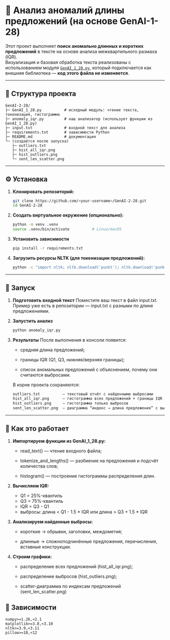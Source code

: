 # 🧠 Анализ аномалий длины предложений (на основе GenAI-1-28)

Этот проект выполняет **поиск аномально длинных и коротких предложений** в тексте на основе анализа межквартильного размаха (IQR).  
Визуализация и базовая обработка текста реализованы с использованием модуля [`GenAI_1_28.py`](./GenAI_1_28.py), который подключается как внешняя библиотека — **код этого файла не изменяется**.

---

## 📂 Структура проекта

```
GenAI-2-28/
├─ GenAI_1_28.py          # исходный модуль: чтение текста, токенизация, гистограмма
├─ anomaly_iqr.py         # наш анализатор (использует функции из GenAI_1_28.py)
├─ input.txt              # входной текст для анализа
├─ requirements.txt       # зависимости Python
├─ README.md              # документация
└─ (создаётся после запуска)
   ├─ outliers.txt
   ├─ hist_all_iqr.png
   ├─ hist_outliers.png
   └─ sent_len_scatter.png
```


---

## ⚙️ Установка

1. **Клонировать репозиторий:**
   ```bash
   git clone https://github.com/<your-username>/GenAI-2-28.git
   cd GenAI-2-28
   ```

2. **Создать виртуальное окружение (опционально):**
    ```bash
    python -m venv .venv
    source .venv/bin/activate          # Linux/macOS
    ```

3. **Установить зависимости**
    ```bash
    pip install -r requirements.txt
    ```

4. **Загрузить ресурсы NLTK (для токенизации предложений):**
    ```bash
    python -c "import nltk; nltk.download('punkt'); nltk.download('punkt_tab')"
    ```


---

## 🚀 Запуск

1. **Подготовить входной текст**
    Поместите ваш текст в файл input.txt.
    Пример уже есть в репозитории — input.txt с разными по длине предложениями.

2. **Запустить анализ**
    ```bash
    python anomaly_iqr.py
    ```

3. **Результаты**
    После выполнения в консоли появится:

    - средняя длина предложений;

    - границы IQR (Q1, Q3, нижняя/верхняя границы);

    - список аномальных предложений с объяснением, почему они считаются выбросами.

    В корне проекта сохраняются:
    ```bash
    outliers.txt          — текстовый отчёт с найденными выбросами
    hist_all_iqr.png      — гистограмма всех предложений + границы IQR
    hist_outliers.png     — гистограмма только выбросов
    sent_len_scatter.png  — диаграмма “индекс → длина предложения” с выделенными аномалиями
    ```

---

## 🧩 Как это работает

1. **Импортируем функции из GenAI_1_28.py:**

    - read_text() — чтение входного файла;

    - tokenize_and_lengths() — разбиение на предложения и подсчёт количества слов;

    - histogram() — построение гистограммы распределения длин.

2. **Вычисляем IQR:**

    - Q1 = 25%-квантиль
    - Q3 = 75%-квантиль
    - IQR = Q3 - Q1
    - выбросы: длина < Q1 - 1.5 * IQR или длина > Q3 + 1.5 * IQR

3. **Анализируем найденные выбросы:**

    - короткие → обрывки, заголовки, междометия;

    - длинные → сложноподчинённые предложения, перечисления, вставные конструкции.

4. **Строим графики:**

    - распределение всех предложений (hist_all_iqr.png);

    - распределение выбросов (hist_outliers.png);

    - scatter-диаграмма по индексам предложений (sent_len_scatter.png)

## 🧰 Зависимости
    numpy>=1.26,<2.1
    matplotlib>=3.8,<3.10
    nltk>=3.9,<3.11
    pillow>=10,<12
    
